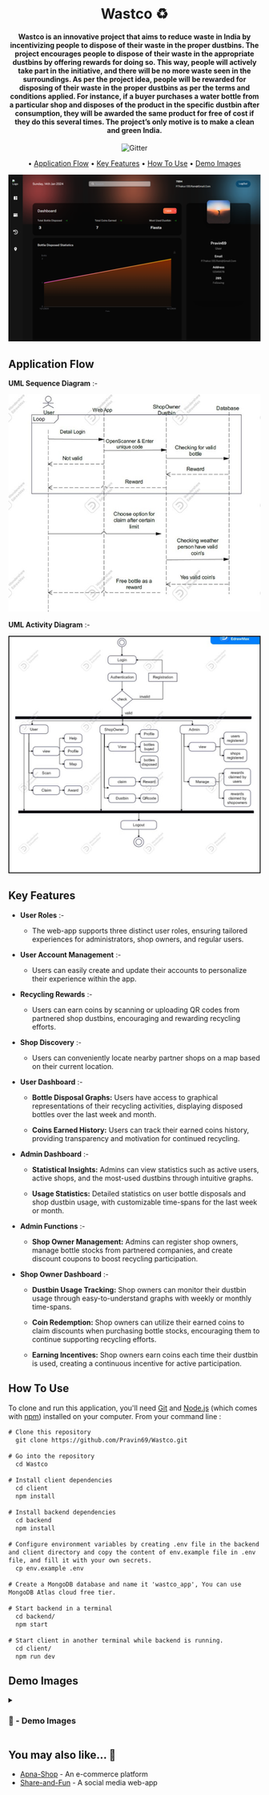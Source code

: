 <h1 align="center">
	Wastco ♻
</h1>
<h4 align="center">Wastco is an innovative project that aims to reduce waste in India by incentivizing people to dispose of their waste in the proper dustbins. The project encourages people to dispose of their waste in the appropriate dustbins by offering rewards for doing so. This way, people will actively take part in the initiative, and there will be no more waste seen in the surroundings. As per the project idea, people will be rewarded for disposing of their waste in the proper dustbins as per the terms and conditions applied. For instance, if a buyer purchases a water bottle from a particular shop and disposes of the product in the specific dustbin after consumption, they will be awarded the same product for free of cost if they do this several times. The project’s only motive is to make a clean and green India.</h4>

<p align="center">
    <img src="https://img.shields.io/badge/%E2%9D%A4-Made%20with%20Love-blue" alt="Gitter">
</p>

<p align="center">
  • <a href="#application-flow">Application Flow</a> 
  • <a href="#key-features">Key Features</a> 
  • <a href="#how-to-use">How To Use</a> 
  • <a href="#demo-images">Demo Images</a> 
  </p>

<p align="center">
<img src="https://github.com/Pravin69/Wastco/blob/main/demo/wastco_demo.png?raw=true" alt="Wastco Capture" style="max-width: 100% !important">
</p>

## Application Flow

**UML Sequence Diagram** :-

![Sequence-diagram](https://github.com/Pravin69/Wastco/blob/main/demo/sequence_diagram.jpg?raw=true)

**UML Activity Diagram** :-

![UML-Activity-Diagram](https://github.com/Pravin69/Wastco/blob/main/demo/activity-diagram.jpg?raw=true)

## Key Features

- **User Roles** :-

  - The web-app supports three distinct user roles, ensuring tailored experiences for administrators, shop owners, and regular users.

- **User Account Management** :-

  - Users can easily create and update their accounts to personalize their experience within the app.

- **Recycling Rewards** :-

  - Users can earn coins by scanning or uploading QR codes from partnered shop dustbins, encouraging and rewarding recycling efforts.

- **Shop Discovery** :-

  - Users can conveniently locate nearby partner shops on a map based on their current location.

- **User Dashboard** :-

  - **Bottle Disposal Graphs:** Users have access to graphical representations of their recycling activities, displaying disposed bottles over the last week and month.

  - **Coins Earned History:** Users can track their earned coins history, providing transparency and motivation for continued recycling.

- **Admin Dashboard** :-

  - **Statistical Insights:** Admins can view statistics such as active users, active shops, and the most-used dustbins through intuitive graphs.

  - **Usage Statistics:** Detailed statistics on user bottle disposals and shop dustbin usage, with customizable time-spans for the last week or month.

- **Admin Functions** :-

  - **Shop Owner Management:** Admins can register shop owners, manage bottle stocks from partnered companies, and create discount coupons to boost recycling participation.

- **Shop Owner Dashboard** :-
  - **Dustbin Usage Tracking:** Shop owners can monitor their dustbin usage through easy-to-understand graphs with weekly or monthly time-spans.

  - **Coin Redemption:** Shop owners can utilize their earned coins to claim discounts when purchasing bottle stocks, encouraging them to continue supporting recycling efforts.

  - **Earning Incentives:** Shop owners earn coins each time their dustbin is used, creating a continuous incentive for active participation.

## How To Use

To clone and run this application, you'll need [Git](https://git-scm.com) and [Node.js](https://nodejs.org/en/download/) (which comes with [npm](http://npmjs.com)) installed on your computer. From your command line :

```
# Clone this repository
  git clone https://github.com/Pravin69/Wastco.git

# Go into the repository
  cd Wastco

# Install client dependencies
  cd client
  npm install

# Install backend dependencies
  cd backend
  npm install

# Configure environment variables by creating .env file in the backend and client directory and copy the content of env.example file in .env file, and fill it with your own secrets.
  cp env.example .env

# Create a MongoDB database and name it 'wastco_app', You can use MongoDB Atlas cloud free tier.

# Start backend in a terminal
  cd backend/
  npm start

# Start client in another terminal while backend is running.
  cd client/
  npm run dev
```

## Demo Images

<details>
	<summary>
		<h3> 📸 - Demo Images </h3>
	</summary>
	
 - Homepage
 
	 <img src="https://github.com/Pravin69/Wastco/blob/main/demo/Homepage.jpg?raw=true" alt ="homepage">
#
 - User registration
 
	 <img src="https://github.com/Pravin69/Wastco/blob/main/demo/User%20registration.jpg?raw=true" alt ="User-registration">
#
 - User dashboard
 
	 <img src="https://github.com/Pravin69/Wastco/blob/main/demo/User-dashboard.jpg?raw=true" alt ="">
#
 - User reward points and QR-Scanning Page
 
	 <img src="https://github.com/Pravin69/Wastco/blob/main/demo/User-reward-points.jpg?raw=true" alt ="">
#
 - QR-code scanning results
 
	 <img src="https://github.com/Pravin69/Wastco/blob/main/demo/after-qr-scanning.jpg?raw=true" alt ="">
#
 - User coins earned based on volume of bottle disposed
 
	 <img src="https://github.com/Pravin69/Wastco/blob/main/demo/coins-earned.jpg?raw=true" alt ="">
#
 - User reward history
 
	 <img src="https://github.com/Pravin69/Wastco/blob/main/demo/reward-history.jpg?raw=true" alt ="">
#
 - User map functionality
 
	 <img src="https://github.com/Pravin69/Wastco/blob/main/demo/map-functionality.jpg?raw=true" alt ="">
#
 - Admin dashboard
 
	 <img src="https://github.com/Pravin69/Wastco/blob/main/demo/admin-dashboard.jpg?raw=true" alt ="">
#
 - Admin task tracking page
 
	 <img src="https://github.com/Pravin69/Wastco/blob/main/demo/admin-trello-board.jpg?raw=true" alt ="">
#
 - Admin shop-owner registration
 
	 <img src="https://github.com/Pravin69/Wastco/blob/main/demo/shop-owner-registration.jpg?raw=true" alt ="">
#
 - Active shopowners details
 
	 <img src="https://github.com/Pravin69/Wastco/blob/main/demo/active-shop-owner-details.jpg?raw=true" alt ="">
#
 - Adding bottle stocks
 
	 <img src="https://github.com/Pravin69/Wastco/blob/main/demo/add-bottle-stock.jpg?raw=true" alt ="">
#
 - Bottle details page
 
	 <img src="https://github.com/Pravin69/Wastco/blob/main/demo/bottle-details.jpg?raw=true" alt ="">
#
 - Shop-owner dashboard
 
	 <img src="https://github.com/Pravin69/Wastco/blob/main/demo/shop-owner-dashboard.jpg?raw=true" alt ="">
</details>

## You may also like... 🙂

- [Apna-Shop](https://github.com/Pravin69/mern-ecommerce) - An e-commerce platform
- [Share-and-Fun](https://github.com/Pravin69/Share-and-Fun-Web-app) - A social media web-app
